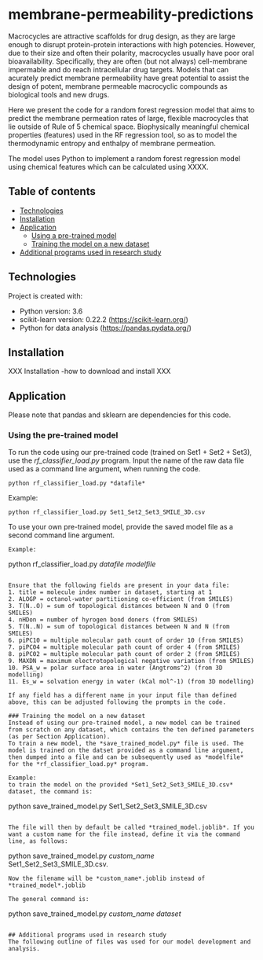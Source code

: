 # membrane-permeability-predictions
Macrocycles are attractive scaffolds for drug design, as they are large enough to disrupt protein-protein interactions with high potencies. However, due to their size and often their polarity, macrocycles usually have poor oral bioavailability. Specifically, they are often (but not always)
cell-membrane impermable and do reach intracellular drug targets. Models that can acurately predict membrane permeability have great potential to assist the design of potent, membrane permeable macrocyclic compounds as biological tools and new drugs.

Here we present the code for a random forest regression model that aims to predict the membrane permeation rates of large, flexible macrocycles that lie outside of Rule of 5 chemical space. Biophysically meaningful chemical properties (features)
used in the RF regression tool, so as to model the thermodynamic entropy and enthalpy of membrane permeation.

The model uses Python to implement a random forest regression model using chemical features which can be calculated using XXXX.

## Table of contents
* [Technologies](#technologies)
* [Installation](#installation)
* [Application](#application)
	* [Using a pre-trained model](#using-a-pre-trained-model)
	* [Training the model on a new dataset](#training-the-model-on-a-new-dataset)
* [Additional programs used in research study](#additional-programs-used-in-research-study)


## Technologies
Project is created with:
* Python version: 3.6
* scikit-learn version: 0.22.2 (https://scikit-learn.org/) 
* Python for data analysis (https://pandas.pydata.org/)

## Installation
	
XXX Installation  -how to download and install XXX

## Application
Please note that pandas and sklearn are dependencies for this code.

### Using the pre-trained model

To run the code using our pre-trained code (trained on Set1 + Set2 + Set3), use the *rf_classifier_load.py* program.
Input the name of the raw data file used as a command line argument, when running the code.

~~~
python rf_classifier_load.py *datafile*
~~~
Example:
~~~
python rf_classifier_load.py Set1_Set2_Set3_SMILE_3D.csv
~~~

To use your own pre-trained model, provide the saved model file as a second command line argument.
~~~
Example:
~~~
python rf_classifier_load.py *datafile* *modelfile*
~~~

Ensure that the following fields are present in your data file:
1. title = molecule index number in dataset, starting at 1
2. ALOGP = octanol-water partitioning co-efficient (from SMILES)
3. T(N..O) = sum of topological distances between N and O (from SMILES)
4. nHDon = number of hyrogen bond doners (from SMILES)
5. T(N..N) = sum of topological distances between N and N (from SMILES)
6. piPC10 = multiple molecular path count of order 10 (from SMILES)
7. piPC04 = multiple molecular path count of order 4 (from SMILES)
8. piPC02 = multiple molecular path count of order 2 (from SMILES)
9. MAXDN = maximum electrotopological negative variation (from SMILES)
10. PSA_w = polar surface area in water (Angtroms^2) (from 3D modelling)
11. Es_w = solvation energy in water (kCal mol^-1) (from 3D modelling)

If any field has a different name in your input file than defined above, this can be adjusted following the prompts in the code.

### Training the model on a new dataset
Instead of using our pre-trained model, a new model can be trained from scratch on any dataset, which contains the ten defined parameters (as per Section Application).
To train a new model, the *save_trained_model.py* file is used. The model is trained on the datset provided as a command line argument, then dumped into a file and can be subsequently used as *modelfile* for the *rf_classifier_load.py* program.

Example:
to train the model on the provided *Set1_Set2_Set3_SMILE_3D.csv* dataset, the command is:
~~~
python save_trained_model.py Set1_Set2_Set3_SMILE_3D.csv
~~~

The file will then by default be called *trained_model.joblib*. If you want a custom name for the file instead, define it via the command line, as follows:
~~~
python save_trained_model.py *custom_name* Set1_Set2_Set3_SMILE_3D.csv.
~~~
Now the filename will be *custom_name*.joblib instead of *trained_model*.joblib

The general command is:
~~~
python save_trained_model.py *custom_name* *dataset*
~~~

## Additional programs used in research study
The following outline of files was used for our model development and analysis.

